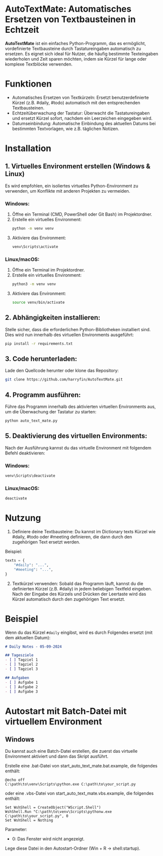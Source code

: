 # AutoTextMate: Automatisches Ersetzen von Textbausteinen in Echtzeit
**AutoTextMate** ist ein einfaches Python-Programm, das es ermöglicht, vordefinierte Textbausteine durch Tastatureingaben automatisch zu ersetzen. Es eignet sich ideal für Nutzer, die häufig bestimmte Texteingaben wiederholen und Zeit sparen möchten, indem sie Kürzel für lange oder komplexe Textblöcke verwenden.

# Funktionen
- Automatisches Ersetzen von Textkürzeln: Ersetzt benutzerdefinierte Kürzel (z.B. #daily, #todo) automatisch mit den entsprechenden Textbausteinen.
- Echtzeitüberwachung der Tastatur: Überwacht die Tastatureingaben und ersetzt Kürzel sofort, nachdem ein Leerzeichen eingegeben wird.
- Datumseinbindung: Automatische Einbindung des aktuellen Datums bei bestimmten Textvorlagen, wie z.B. täglichen Notizen.

# Installation

## 1. Virtuelles Environment erstellen (Windows & Linux)
Es wird empfohlen, ein isoliertes virtuelles Python-Environment zu verwenden, um Konflikte mit anderen Projekten zu vermeiden.

### Windows:
1. Öffne ein Terminal (CMD, PowerShell oder Git Bash) im Projektordner.
2. Erstelle ein virtuelles Environment:
   ```bash
   python -m venv venv
   ```
3. Aktiviere das Environment:
   ```bash
   venv\Scripts\activate
   ```

### Linux/macOS:
1. Öffne ein Terminal im Projektordner.
2. Erstelle ein virtuelles Environment:
   ```bash
   python3 -m venv venv
   ```
3. Aktiviere das Environment:
   ```bash
   source venv/bin/activate
   ```

## 2. Abhängigkeiten installieren:
Stelle sicher, dass die erforderlichen Python-Bibliotheken installiert sind. Dies wird nun innerhalb des virtuellen Environments ausgeführt:

```bash
pip install -r requirements.txt
```

## 3. Code herunterladen:
Lade den Quellcode herunter oder klone das Repository:

```bash
git clone https://github.com/harryfin/AutoTextMate.git
```

## 4. Programm ausführen:
Führe das Programm innerhalb des aktivierten virtuellen Environments aus, um die Überwachung der Tastatur zu starten:

```bash
python auto_text_mate.py
```

## 5. Deaktivierung des virtuellen Environments:
Nach der Ausführung kannst du das virtuelle Environment mit folgendem Befehl deaktivieren:

### Windows:
```bash
venv\Scripts\deactivate
```

### Linux/macOS:
```bash
deactivate
```


# Nutzung
1. Definiere deine Textbausteine:
Du kannst im Dictionary texts Kürzel wie #daily, #todo oder #meeting definieren, die dann durch den zugehörigen Text ersetzt werden.

Beispiel:

```python
texts = {
    "#daily": "...",
    "#meeting": "...",
}

```
2. Textkürzel verwenden:
Sobald das Programm läuft, kannst du die definierten Kürzel (z.B. #daily) in jedem beliebigen Textfeld eingeben. Nach der Eingabe des Kürzels und Drücken der Leertaste wird das Kürzel automatisch durch den zugehörigen Text ersetzt.

# Beispiel
Wenn du das Kürzel `#daily` eingibst, wird es durch Folgendes ersetzt (mit dem aktuellen Datum):

````markdown
# Daily Notes - 05-09-2024

## Tagesziele
- [ ] Tagziel 1
- [ ] Tagziel 2
- [ ] Tagziel 3

## Aufgaben
- [ ] Aufgabe 1
- [ ] Aufgabe 2
- [ ] Aufgabe 3
````


# Autostart mit Batch-Datei mit virtuellem Environment
## Windows
Du kannst auch eine Batch-Datei erstellen, die zuerst das virtuelle Environment aktiviert und dann das Skript ausführt.

Erstelle eine .bat-Datei von start_auto_text_mate.bat.example, die folgendes enthält:

````batch
@echo off
C:\path\to\venv\Scripts\python.exe C:\path\to\your_script.py
````

oder eine .vbs-Datei von start_auto_text_mate.vbs.example, die folgendes enthält:

````vbs
Set WshShell = CreateObject("WScript.Shell")
WshShell.Run "C:\path\to\venv\Scripts\pythonw.exe C:\path\to\your_script.py", 0
Set WshShell = Nothing
````

Parameter:
- 0: Das Fenster wird nicht angezeigt.

Lege diese Datei in den Autostart-Ordner (Win + R → shell:startup).


